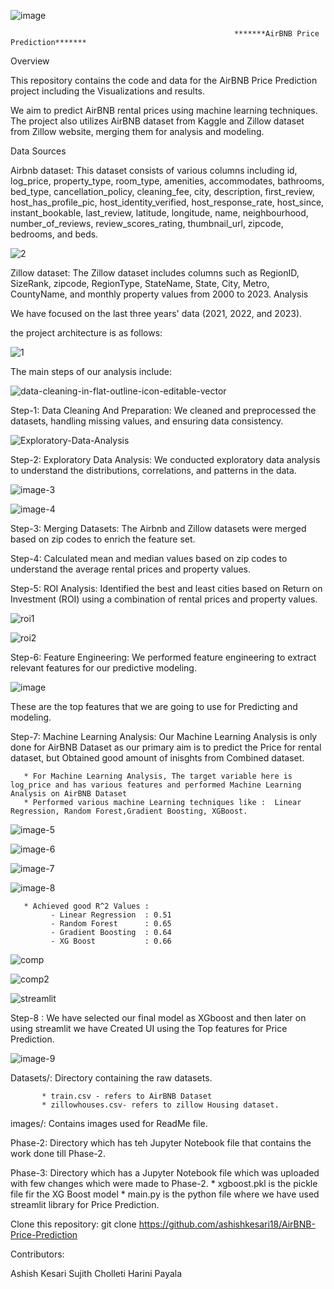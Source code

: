 ![image](https://github.com/ashishkesari18/AirBNB-Price-Prediction/assets/88103934/27b74a96-6f4e-474b-a3bf-e2497c725cbe)


                                                      *******AirBNB Price Prediction*******


Overview

This repository contains the code and data for the AirBNB Price Prediction project including the Visualizations and results.

We aim to predict AirBNB rental prices using machine learning techniques. The project also utilizes AirBNB dataset from Kaggle and Zillow dataset from Zillow website, merging them for analysis and modeling.

Data Sources

Airbnb dataset: This dataset consists of various columns including id, log_price, property_type, room_type, amenities, accommodates, bathrooms, bed_type, cancellation_policy, cleaning_fee, city, description, first_review, host_has_profile_pic, host_identity_verified, host_response_rate, host_since, instant_bookable, last_review, latitude, longitude, name, neighbourhood, number_of_reviews, review_scores_rating, thumbnail_url, zipcode, bedrooms, and beds.

![2](https://github.com/ashishkesari18/AirBNB-Price-Prediction/assets/88103934/16969b7c-e5a8-47c6-9b56-19d60e9e8398)


Zillow dataset: The Zillow dataset includes columns such as RegionID, SizeRank, zipcode, RegionType, StateName, State, City, Metro, CountyName, and monthly property values from 2000 to 2023.
Analysis

We have focused on the last three years' data (2021, 2022, and 2023). 

the project architecture is as follows:

![1](https://github.com/ashishkesari18/AirBNB-Price-Prediction/assets/88103934/bf61cdd8-ba85-4f54-82a6-56a1c5ad4ef4)


The main steps of our analysis include:

![data-cleaning-in-flat-outline-icon-editable-vector](https://github.com/ashishkesari18/AirBNB-Price-Prediction/assets/88103934/8334a5fa-387f-4fa2-acee-28032f5c43ae)

Step-1: Data Cleaning And Preparation: We cleaned and preprocessed the datasets, handling missing values, and ensuring data consistency.

![Exploratory-Data-Analysis](https://github.com/ashishkesari18/AirBNB-Price-Prediction/assets/88103934/a0a4ca35-b5ad-4859-8979-699073f19ecb)

Step-2: Exploratory Data Analysis: We conducted exploratory data analysis to understand the distributions, correlations, and patterns in the data.

![image-3](https://github.com/ashishkesari18/AirBNB-Price-Prediction/assets/88103934/da5a8668-50e3-4c3f-bccb-3b3fdfdc4fc6)

![image-4](https://github.com/ashishkesari18/AirBNB-Price-Prediction/assets/88103934/932a2cce-2034-4dce-a91a-48e1828eeffe)


Step-3: Merging Datasets: The Airbnb and Zillow datasets were merged based on zip codes to enrich the feature set.

Step-4:  Calculated mean and median values based on zip codes to understand the average rental prices and property values.

Step-5: ROI Analysis: Identified the best and least cities based on Return on Investment (ROI) using a combination of rental prices and property values.

![roi1](https://github.com/ashishkesari18/AirBNB-Price-Prediction/assets/88103934/f2cf2cba-1f4a-44ac-829c-fdf7bb0c396f)

![roi2](https://github.com/ashishkesari18/AirBNB-Price-Prediction/assets/88103934/6f930673-aa09-4894-a41c-c342e837674e)

Step-6: Feature Engineering: We performed feature engineering to extract relevant features for our predictive modeling.

![image](https://github.com/ashishkesari18/AirBNB-Price-Prediction/assets/88103934/4200776b-19d4-429a-803b-984ca67d47c2)


These are the top features that we are going to use for Predicting and modeling.

Step-7: Machine Learning Analysis: Our Machine Learning Analysis is only done for AirBNB Dataset as our primary aim is to predict the Price for rental dataset, but  Obtained good amount of inisghts from Combined dataset. 

       * For Machine Learning Analysis, The target variable here is log_price and has various features and performed Machine Learning Analysis on AirBNB Dataset 
       * Performed various machine Learning techniques like :  Linear Regression, Random Forest,Gradient Boosting, XGBoost.


![image-5](https://github.com/ashishkesari18/AirBNB-Price-Prediction/assets/88103934/6c3904ba-64cd-4924-85c5-beba11f7ad6c)

![image-6](https://github.com/ashishkesari18/AirBNB-Price-Prediction/assets/88103934/22da123c-07cf-4521-96d6-4271f175b168)

![image-7](https://github.com/ashishkesari18/AirBNB-Price-Prediction/assets/88103934/3fbf82d8-7037-46a4-9b54-44d0db3e0bf0)

![image-8](https://github.com/ashishkesari18/AirBNB-Price-Prediction/assets/88103934/0a9c6474-2632-49e4-98c9-3fd9a70bad52)

       
       * Achieved good R^2 Values :
             - Linear Regression  : 0.51
             - Random Forest      : 0.65
             - Gradient Boosting  : 0.64
             - XG Boost           : 0.66

![comp](https://github.com/ashishkesari18/AirBNB-Price-Prediction/assets/88103934/96d84581-d296-49db-bda4-842a97b83d22)

![comp2](https://github.com/ashishkesari18/AirBNB-Price-Prediction/assets/88103934/35c20aba-0e0b-4e69-882a-cee1cea59b34)


![streamlit](https://github.com/ashishkesari18/AirBNB-Price-Prediction/assets/88103934/c41b9640-86a0-467e-9a74-d6c911d22936)

Step-8 : We have selected our final model as XGboost and then later on using streamlit we have Created UI using the Top features for Price Prediction.

![image-9](https://github.com/ashishkesari18/AirBNB-Price-Prediction/assets/88103934/95dbf67a-168e-4207-9753-834d8d0d0888)


Datasets/: Directory containing the raw datasets.

           * train.csv - refers to AirBNB Dataset
           * zillowhouses.csv- refers to zillow Housing dataset.
images/: Contains images used for ReadMe file.
      
Phase-2: Directory which has teh Jupyter Notebook file that contains the work done till Phase-2.

Phase-3: Directory which has a Jupyter Notebook file which was uploaded with few changes which were made to Phase-2.
            * xgboost.pkl is the pickle file fir the XG Boost model
            * main.py is the python file where we have used streamlit library for Price Prediction.
            

Clone this repository: git clone https://github.com/ashishkesari18/AirBNB-Price-Prediction




Contributors:

Ashish Kesari
Sujith Cholleti
Harini Payala
